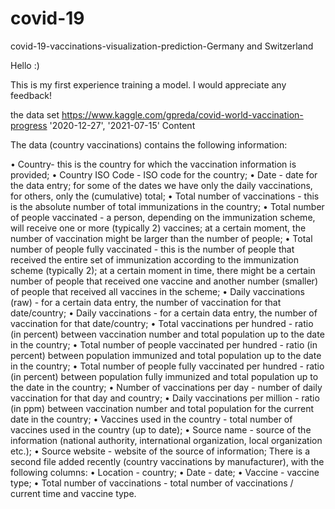 # covid-19
covid-19-vaccinations-visualization-prediction-Germany and Switzerland

Hello :) 

This is my first experience training a model. I would appreciate any feedback!

the data set https://www.kaggle.com/gpreda/covid-world-vaccination-progress
'2020-12-27', '2021-07-15'
Content

The data (country vaccinations) contains the following information:

•	Country- this is the country for which the vaccination information is provided;
•	Country ISO Code - ISO code for the country;
•	Date - date for the data entry; for some of the dates we have only the daily vaccinations, for others, only the (cumulative) total;
•	Total number of vaccinations - this is the absolute number of total immunizations in the country;
•	Total number of people vaccinated - a person, depending on the immunization scheme, will receive one or more (typically 2) vaccines; at a certain moment, the number of vaccination might be larger than the number of people;
•	Total number of people fully vaccinated - this is the number of people that received the entire set of immunization according to the immunization scheme (typically 2); at a certain moment in time, there might be a certain number of people that received one vaccine and another number (smaller) of people that received all vaccines in the scheme;
•	Daily vaccinations (raw) - for a certain data entry, the number of vaccination for that date/country;
•	Daily vaccinations - for a certain data entry, the number of vaccination for that date/country;
•	Total vaccinations per hundred - ratio (in percent) between vaccination number and total population up to the date in the country;
•	Total number of people vaccinated per hundred - ratio (in percent) between population immunized and total population up to the date in the country;
•	Total number of people fully vaccinated per hundred - ratio (in percent) between population fully immunized and total population up to the date in the country;
•	Number of vaccinations per day - number of daily vaccination for that day and country;
•	Daily vaccinations per million - ratio (in ppm) between vaccination number and total population for the current date in the country;
•	Vaccines used in the country - total number of vaccines used in the country (up to date);
•	Source name - source of the information (national authority, international organization, local organization etc.);
•	Source website - website of the source of information;
There is a second file added recently (country vaccinations by manufacturer), with the following columns:
•	Location - country;
•	Date - date;
•	Vaccine - vaccine type;
•	Total number of vaccinations - total number of vaccinations / current time and vaccine type.
